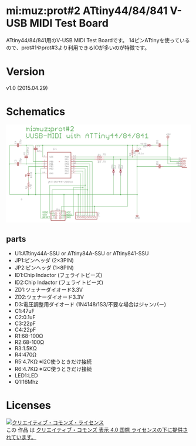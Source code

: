 # mi:muz:prot#2 ATtiny44/84/841 V-USB MIDI Test Board 

ATtiny44/84/841用のV-USB MIDI Test Boardです。
14ピンATtinyを使っているので、prot#1やprot#3より利用できるIOが多いのが特徴です。

# Version

v1.0 (2015.04.29)

# Schematics

![mimuz-prot2.png](mimuz-prot2.png)

## parts

- U1:ATtiny44A-SSU or ATtiny84A-SSU or ATtiny841-SSU
- JP1:ピンヘッダ (2×3PIN)
- JP2:ピンヘッダ (1×8PIN)
- ID1:Chip Indactor (フェライトビーズ)
- ID2:Chip Indactor (フェライトビーズ)
- ZD1:ツェナーダイオード3.3V
- ZD2:ツェナーダイオード3.3V
- D3:電圧調整用ダイオード (1N4148/1S3/不要な場合はジャンパー)
- C1:47uF
- C2:0.1uF
- C3:22pF
- C4:22pF
- R1:68-100Ω
- R2:68-100Ω
- R3:1.5KΩ
- R4:470Ω
- R5:4.7KΩ ※I2C使うときだけ接続
- R6:4.7KΩ ※I2C使うときだけ接続
- LED1:LED
- Q1:16Mhz

# Licenses

<a rel="license" href="http://creativecommons.org/licenses/by/4.0/"><img alt="クリエイティブ・コモンズ・ライセンス" style="border-width:0" src="https://i.creativecommons.org/l/by/4.0/88x31.png" /></a><br />この 作品 は <a rel="license" href="http://creativecommons.org/licenses/by/4.0/">クリエイティブ・コモンズ 表示 4.0 国際 ライセンスの下に提供されています。</a>






